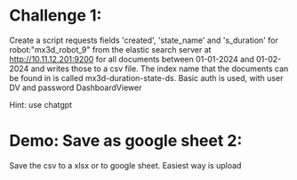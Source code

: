 


# Challenge 1: 
Create a script requests fields 'created', 'state_name' and 's_duration' for robot:"mx3d_robot_9" from the elastic search server at http://10.11.12.201:9200 for all documents between 01-01-2024 and 01-02-2024 and writes those to a csv file. The index name that the documents can be found in is called mx3d-duration-state-ds. Basic auth is used, with user DV and password DashboardViewer

Hint: use chatgpt

# Demo: Save as google sheet 2:

Save the csv to a xlsx or to google sheet.
Easiest way is upload
